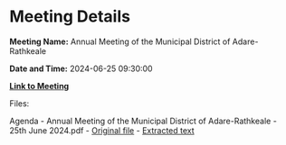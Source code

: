 # Meeting Details

**Meeting Name:** Annual Meeting of the Municipal District of Adare-Rathkeale

**Date and Time:** 2024-06-25 09:30:00

**[Link to Meeting](https://www.limerick.ie/council/whats-on/annual-meeting-of-the-municipal-district-of-adare-rathkeale-0)**

Files: 

Agenda - Annual Meeting of the Municipal District of Adare-Rathkeale - 25th June 2024.pdf - [Original file](https://www.limerick.ie/sites/default/files/media/documents/2024-06/00-agenda-annual-meeting-of-the-municipal-district-of-adare-rathkeale-25th-june-2024.pdf) - [Extracted text](./Agenda%20-%20Annual%20Meeting%20of%20the%20Municipal%20District%20of%20Adare-Rathkeale%20-%2025th%20June%202024.md)

